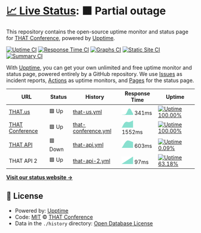 # [📈 Live Status](https://status.thatconference.com): <!--live status--> **🟧 Partial outage**

This repository contains the open-source uptime monitor and status page for [THAT Conference](https://www.thatconference.com), powered by [Upptime](https://github.com/upptime/upptime).

[![Uptime CI](https://github.com/koj-co/upptime/workflows/Uptime%20CI/badge.svg)](https://github.com/koj-co/upptime/actions?query=workflow%3A%22Uptime+CI%22)
[![Response Time CI](https://github.com/koj-co/upptime/workflows/Response%20Time%20CI/badge.svg)](https://github.com/koj-co/upptime/actions?query=workflow%3A%22Response+Time+CI%22)
[![Graphs CI](https://github.com/koj-co/upptime/workflows/Graphs%20CI/badge.svg)](https://github.com/koj-co/upptime/actions?query=workflow%3A%22Graphs+CI%22)
[![Static Site CI](https://github.com/koj-co/upptime/workflows/Static%20Site%20CI/badge.svg)](https://github.com/koj-co/upptime/actions?query=workflow%3A%22Static+Site+CI%22)
[![Summary CI](https://github.com/koj-co/upptime/workflows/Summary%20CI/badge.svg)](https://github.com/koj-co/upptime/actions?query=workflow%3A%22Summary+CI%22)

With [Upptime](https://upptime.js.org), you can get your own unlimited and free uptime monitor and status page, powered entirely by a GitHub repository. We use [Issues](https://github.com/thatconference/status/issues) as incident reports, [Actions](https://github.com/thatconference/status/actions) as uptime monitors, and [Pages](https://status.thatconference.com) for the status page.

<!--start: status pages-->
<!-- This summary is generated by Upptime (https://github.com/upptime/upptime) -->
<!-- Do not edit this manually, your changes will be overwritten -->

| URL                                               | Status  | History                                                                                                    | Response Time                                                                         | Uptime                                                                                                                                                                                                                               |
| ------------------------------------------------- | ------- | ---------------------------------------------------------------------------------------------------------- | ------------------------------------------------------------------------------------- | ------------------------------------------------------------------------------------------------------------------------------------------------------------------------------------------------------------------------------------ |
| [THAT.us](https://that.us/activities)             | 🟩 Up   | [that-us.yml](https://github.com/ThatConference/status/commits/master/history/that-us.yml)                 | <img alt="Response time graph" src="./graphs/that-us.png" height="20"> 341ms          | [![Uptime 100.00%](https://img.shields.io/endpoint?url=https%3A%2F%2Fraw.githubusercontent.com%2FThatConference%2Fstatus%2Fmaster%2Fapi%2Fthat-us%2Fuptime.json)](https://status.thatconference.com/history/that-us)                 |
| [THAT Conference](https://www.thatconference.com) | 🟩 Up   | [that-conference.yml](https://github.com/ThatConference/status/commits/master/history/that-conference.yml) | <img alt="Response time graph" src="./graphs/that-conference.png" height="20"> 1552ms | [![Uptime 100.00%](https://img.shields.io/endpoint?url=https%3A%2F%2Fraw.githubusercontent.com%2FThatConference%2Fstatus%2Fmaster%2Fapi%2Fthat-conference%2Fuptime.json)](https://status.thatconference.com/history/that-conference) |
| [THAT API](https://api.that.tech)                 | 🟥 Down | [that-api.yml](https://github.com/ThatConference/status/commits/master/history/that-api.yml)               | <img alt="Response time graph" src="./graphs/that-api.png" height="20"> 603ms         | [![Uptime 0.09%](https://img.shields.io/endpoint?url=https%3A%2F%2Fraw.githubusercontent.com%2FThatConference%2Fstatus%2Fmaster%2Fapi%2Fthat-api%2Fuptime.json)](https://status.thatconference.com/history/that-api)                 |
| THAT API 2                                        | 🟩 Up   | [that-api-2.yml](https://github.com/ThatConference/status/commits/master/history/that-api-2.yml)           | <img alt="Response time graph" src="./graphs/that-api-2.png" height="20"> 97ms        | [![Uptime 63.18%](https://img.shields.io/endpoint?url=https%3A%2F%2Fraw.githubusercontent.com%2FThatConference%2Fstatus%2Fmaster%2Fapi%2Fthat-api-2%2Fuptime.json)](https://status.thatconference.com/history/that-api-2)            |

<!--end: status pages-->

[**Visit our status website →**](https://status.thatconference.com)

## 📄 License

- Powered by: [Upptime](https://github.com/upptime/upptime)
- Code: [MIT](./LICENSE) © [THAT Conference](https://www.thatconference.com)
- Data in the `./history` directory: [Open Database License](https://opendatacommons.org/licenses/odbl/1-0/)
